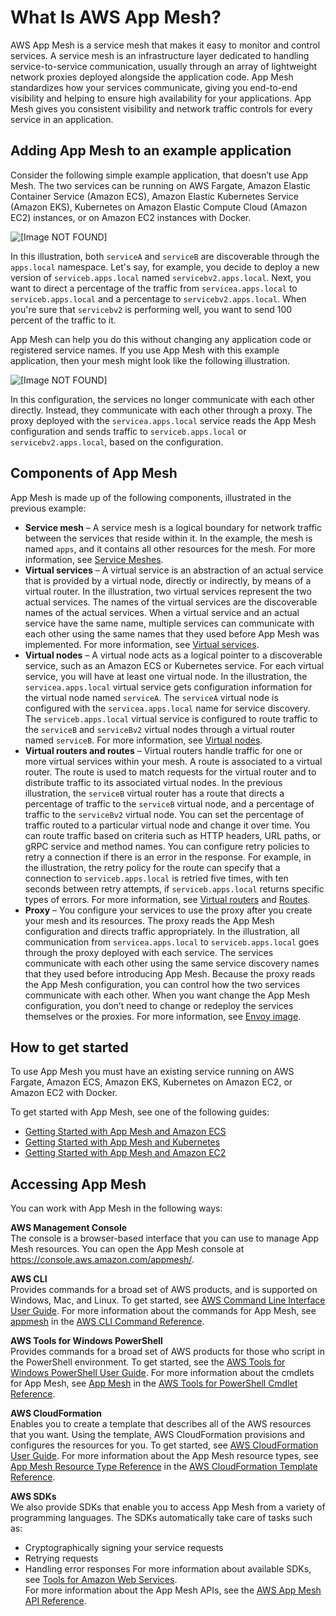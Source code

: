 # What Is AWS App Mesh?<a name="what-is-app-mesh"></a>

AWS App Mesh is a service mesh that makes it easy to monitor and control services\. A service mesh is an infrastructure layer dedicated to handling service\-to\-service communication, usually through an array of lightweight network proxies deployed alongside the application code\. App Mesh standardizes how your services communicate, giving you end\-to\-end visibility and helping to ensure high availability for your applications\. App Mesh gives you consistent visibility and network traffic controls for every service in an application\. 

## Adding App Mesh to an example application<a name="example-application"></a>

Consider the following simple example application, that doesn’t use App Mesh\. The two services can be running on AWS Fargate, Amazon Elastic Container Service \(Amazon ECS\), Amazon Elastic Kubernetes Service \(Amazon EKS\), Kubernetes on Amazon Elastic Compute Cloud \(Amazon EC2\) instances, or on Amazon EC2 instances with Docker\.

![\[Image NOT FOUND\]](http://docs.aws.amazon.com/app-mesh/latest/userguide/images/simple-app-diagram.png)

In this illustration, both `serviceA` and `serviceB` are discoverable through the `apps.local` namespace\. Let's say, for example, you decide to deploy a new version of `serviceb.apps.local` named `servicebv2.apps.local`\. Next, you want to direct a percentage of the traffic from `servicea.apps.local` to `serviceb.apps.local` and a percentage to `servicebv2.apps.local`\. When you're sure that `servicebv2` is performing well, you want to send 100 percent of the traffic to it\.

 App Mesh can help you do this without changing any application code or registered service names\. If you use App Mesh with this example application, then your mesh might look like the following illustration\. 

![\[Image NOT FOUND\]](http://docs.aws.amazon.com/app-mesh/latest/userguide/images/simple-app-with-mesh-diagram.png)

In this configuration, the services no longer communicate with each other directly\. Instead, they communicate with each other through a proxy\. The proxy deployed with the `servicea.apps.local` service reads the App Mesh configuration and sends traffic to `serviceb.apps.local` or `servicebv2.apps.local`, based on the configuration\.

## Components of App Mesh<a name="app_mesh_components"></a>

App Mesh is made up of the following components, illustrated in the previous example:
+ **Service mesh** – A service mesh is a logical boundary for network traffic between the services that reside within it\. In the example, the mesh is named `apps`, and it contains all other resources for the mesh\. For more information, see [Service Meshes](meshes.md)\.
+ **Virtual services** – A virtual service is an abstraction of an actual service that is provided by a virtual node, directly or indirectly, by means of a virtual router\. In the illustration, two virtual services represent the two actual services\. The names of the virtual services are the discoverable names of the actual services\. When a virtual service and an actual service have the same name, multiple services can communicate with each other using the same names that they used before App Mesh was implemented\. For more information, see [Virtual services](virtual_services.md)\.
+ **Virtual nodes** – A virtual node acts as a logical pointer to a discoverable service, such as an Amazon ECS or Kubernetes service\. For each virtual service, you will have at least one virtual node\. In the illustration, the `servicea.apps.local` virtual service gets configuration information for the virtual node named `serviceA`\. The `serviceA` virtual node is configured with the `servicea.apps.local` name for service discovery\. The `serviceb.apps.local` virtual service is configured to route traffic to the `serviceB` and `serviceBv2` virtual nodes through a virtual router named `serviceB`\. For more information, see [Virtual nodes](virtual_nodes.md)\.
+ **Virtual routers and routes** – Virtual routers handle traffic for one or more virtual services within your mesh\. A route is associated to a virtual router\. The route is used to match requests for the virtual router and to distribute traffic to its associated virtual nodes\. In the previous illustration, the `serviceB` virtual router has a route that directs a percentage of traffic to the `serviceB` virtual node, and a percentage of traffic to the `serviceBv2` virtual node\. You can set the percentage of traffic routed to a particular virtual node and change it over time\. You can route traffic based on criteria such as HTTP headers, URL paths, or gRPC service and method names\. You can configure retry policies to retry a connection if there is an error in the response\. For example, in the illustration, the retry policy for the route can specify that a connection to `serviceb.apps.local` is retried five times, with ten seconds between retry attempts, if `serviceb.apps.local` returns specific types of errors\. For more information, see [Virtual routers](virtual_routers.md) and [Routes](routes.md)\.
+ **Proxy** – You configure your services to use the proxy after you create your mesh and its resources\. The proxy reads the App Mesh configuration and directs traffic appropriately\. In the illustration, all communication from `servicea.apps.local` to `serviceb.apps.local` goes through the proxy deployed with each service\. The services communicate with each other using the same service discovery names that they used before introducing App Mesh\. Because the proxy reads the App Mesh configuration, you can control how the two services communicate with each other\. When you want change the App Mesh configuration, you don’t need to change or redeploy the services themselves or the proxies\. For more information, see [Envoy image](envoy.md)\.

## How to get started<a name="how_to_get_started"></a>

To use App Mesh you must have an existing service running on AWS Fargate, Amazon ECS, Amazon EKS, Kubernetes on Amazon EC2, or Amazon EC2 with Docker\.

To get started with App Mesh, see one of the following guides:
+ [Getting Started with App Mesh and Amazon ECS](https://docs.aws.amazon.com/app-mesh/latest/userguide/getting-started-ecs.html)
+ [Getting Started with App Mesh and Kubernetes](https://docs.aws.amazon.com/eks/latest/userguide/appmesh-getting-started.html)
+ [Getting Started with App Mesh and Amazon EC2](https://docs.aws.amazon.com/app-mesh/latest/userguide/getting-started-ec2.html)

## Accessing App Mesh<a name="accessing_app_mesh"></a>

You can work with App Mesh in the following ways:

**AWS Management Console**  
The console is a browser\-based interface that you can use to manage App Mesh resources\. You can open the App Mesh console at [https://console\.aws\.amazon\.com/appmesh/](https://console.aws.amazon.com/appmesh)\.

**AWS CLI**  
Provides commands for a broad set of AWS products, and is supported on Windows, Mac, and Linux\. To get started, see [AWS Command Line Interface User Guide](https://docs.aws.amazon.com/cli/latest/userguide/)\. For more information about the commands for App Mesh, see [appmesh](https://docs.aws.amazon.com/cli/latest/reference/appmesh/index.html#) in the [AWS CLI Command Reference](https://docs.aws.amazon.com/cli/latest/reference/)\.

**AWS Tools for Windows PowerShell**  
Provides commands for a broad set of AWS products for those who script in the PowerShell environment\. To get started, see the [AWS Tools for Windows PowerShell User Guide](https://docs.aws.amazon.com/powershell/latest/userguide/pstools-welcome.html)\. For more information about the cmdlets for App Mesh, see [App Mesh](https://docs.aws.amazon.com/powershell/latest/reference/items/AppMesh_cmdlets.html) in the [AWS Tools for PowerShell Cmdlet Reference](https://docs.aws.amazon.com/powershell/latest/reference/index.html)\.

**AWS CloudFormation**  
Enables you to create a template that describes all of the AWS resources that you want\. Using the template, AWS CloudFormation provisions and configures the resources for you\. To get started, see [AWS CloudFormation User Guide](https://docs.aws.amazon.com/AWSCloudFormation/latest/UserGuide/)\. For more information about the App Mesh resource types, see [App Mesh Resource Type Reference](https://docs.aws.amazon.com/AWSCloudFormation/latest/UserGuide/AWS_AppMesh.html) in the [AWS CloudFormation Template Reference](https://docs.aws.amazon.com/AWSCloudFormation/latest/UserGuide/template-reference.html)\.

**AWS SDKs**  
We also provide SDKs that enable you to access App Mesh from a variety of programming languages\. The SDKs automatically take care of tasks such as:  
+ Cryptographically signing your service requests
+ Retrying requests
+ Handling error responses
For more information about available SDKs, see [Tools for Amazon Web Services](https://aws.amazon.com/tools/)\.  
For more information about the App Mesh APIs, see the [AWS App Mesh API Reference](https://docs.aws.amazon.com/app-mesh/latest/APIReference/Welcome.html)\.